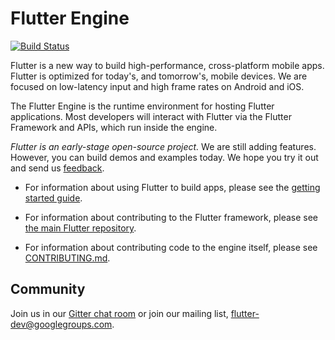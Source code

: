 Flutter Engine
==============
[![Build Status](https://travis-ci.org/flutter/engine.svg)](https://travis-ci.org/flutter/engine)

Flutter is a new way to build high-performance, cross-platform mobile apps.
Flutter is optimized for today's, and tomorrow's, mobile devices. We are
focused on low-latency input and high frame rates on Android and iOS.

The Flutter Engine is the runtime environment for hosting Flutter applications.
Most developers will interact with Flutter via the Flutter Framework and APIs,
which run inside the engine.

_Flutter is an early-stage open-source project._ We are still adding
features. However,
you can build demos and examples today. We hope you try it out and send
us [feedback](mailto:flutter-dev@googlegroups.com).

 - For information about using Flutter to build apps, please see
   the [getting started guide](https://flutter.io/getting-started/).

 - For information about contributing to the Flutter framework, please see
   [the main Flutter repository](https://github.com/flutter/flutter/blob/master/CONTRIBUTING.md).

 - For information about contributing code to the engine itself, please see
   [CONTRIBUTING.md](CONTRIBUTING.md).

Community
---------

Join us in our [Gitter chat room](https://gitter.im/flutter/flutter) or join our mailing list,
[flutter-dev@googlegroups.com](https://groups.google.com/forum/#!forum/flutter-dev).
